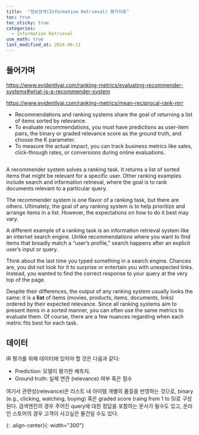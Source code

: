 ```yaml
---
title:  "정보검색(Information Retrieval) 평가지표"
toc: true
toc_sticky: true
categories:
  - Information Retrieval
use_math: true
last_modified_at: 2024-06-11
---
```


## 들어가며

https://www.evidentlyai.com/ranking-metrics/evaluating-recommender-systems#what-is-a-recommender-system

https://www.evidentlyai.com/ranking-metrics/mean-reciprocal-rank-mrr

- Recommendations and ranking systems share the goal of returning a list of items sorted by relevance.
- To evaluate recommendations, you must have predictions as user-item pairs, the binary or graded relevance score as the ground truth, and choose the K parameter.
- To measure the actual impact, you can track business metrics like sales, click-through rates, or conversions during online evaluations.

## 

A recommender system solves a ranking task. It returns a list of sorted items that might be relevant for a specific user. Other ranking examples include search and information retrieval, where the goal is to rank documents relevant to a particular query.

The recommender system is one flavor of a ranking task, but there are others. Ultimately, the goal of any ranking system is to help prioritize and arrange items in a list. However, the expectations on how to do it best may vary.

A different example of a ranking task is an information retrieval system like an internet search engine. Unlike recommendations where you want to find items that broadly match a “user’s profile,” search happens after an explicit user’s input or query.

Think about the last time you typed something in a search engine. Chances are, you did not look for it to surprise or entertain you with unexpected links. Instead, you wanted to find the correct response to your query at the very top of the page.

Despite their differences, the output of any ranking system usually looks the same: it is a **list** of items (movies, products, items, documents, links) ordered by their expected relevance. Since all ranking systems aim to present items in a sorted manner, you can often use the same metrics to evaluate them. Of course, there are a few nuances regarding when each metric fits best for each task. 



## 데이터

IR 평가를 위해 데이터에 있어야 할 것은 다음과 같다:
- Prediction: 모델이 평가한 예측치.
- Ground truth: 실제 연관 (relevance) 여부 혹은 점수

여기서 관련성(relevance)은 리스트 내 아이템 개별의 품질을 반영하는 것으로, binary (e.g., clicking, watching, buying) 혹은 graded score (raing from 1 to 5)로 구성된다.
검색엔진의 경우 주어진 query에 대한 정답을 포함하는 문서가 될수도 있고, 온라인 스토어의 경우 고객이 사고싶은 물건일 수도 있다.






{: .align-center}{: width="300"}
